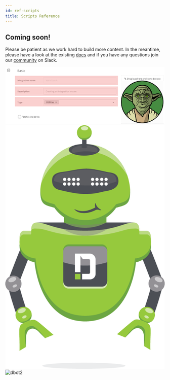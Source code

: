 ```yaml
---
id: ref-scripts
title: Scripts Reference
---
```


## Coming soon!

Please be patient as we work hard to build more content. In the meantime, please have a look at the existing [docs](/docs) and if you have any questions join our [community](https://www.demisto.com/community/) on Slack.

![img2](../../doc_imgs/yoda-speak.png)
![dbot](../../doc_imgs/reference/scripts/demisto-dbot.png)
![dbot2](doc_imgs/reference/scripts/demisto-dbot.png)